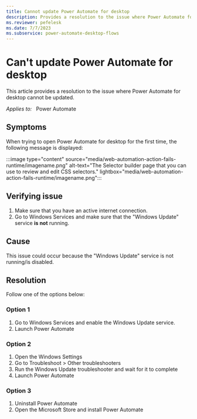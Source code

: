 ```yaml
---
title: Cannot update Power Automate for desktop
description: Provides a resolution to the issue where Power Automate for desktop cannot be updated.
ms.reviewer: pefelesk
ms.date: 7/7/2023
ms.subservice: power-automate-desktop-flows
---
```

# Can't update Power Automate for desktop

This article provides a resolution to the issue where Power Automate for desktop cannot be updated.

_Applies to:_ &nbsp; Power Automate

## Symptoms

When trying to open Power Automate for desktop for the first time, the following message is displayed:

:::image type="content" source="media/web-automation-action-fails-runtime/imagename.png" alt-text="The Selector builder page that you can use to review and edit CSS selectors." lightbox="media/web-automation-action-fails-runtime/imagename.png":::

## Verifying issue

1. Make sure that you have an active internet connection. 
2. Go to Windows Services and make sure that the "Windows Update" service **is not** running. 

## Cause

This issue could occur because the "Windows Update" service is not running/is disabled.  

## Resolution 

Follow one of the options below: 
### Option 1 
1. Go to Windows Services and enable the Windows Update service. 
2. Launch Power Automate 
### Option 2 
1. Open the Windows Settings 
2. Go to Troubleshoot > Other troubleshooters 
3. Run the Windows Update troubleshooter and wait for it to complete 
4. Launch Power Automate 
### Option 3 
1. Uninstall Power Automate 
2. Open the Microsoft Store and install Power Automate 
